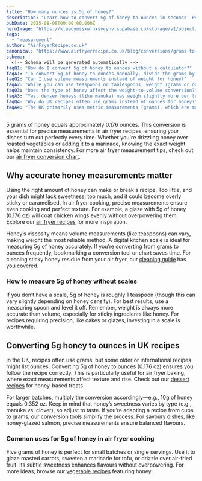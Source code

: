 ```yaml
---
title: "How many ounces is 5g of honey?"
description: "Learn how to convert 5g of honey to ounces in seconds. Perfect for air fryer recipes and precise baking measurements in the UK."
pubDate: 2025-08-08T00:00:00.000Z
heroImage: "https://klueoymssxwfnxsvcyhv.supabase.co/storage/v1/object/public/Shmucket/how-many-ounces-is-5g-of-honey.webp"
tags:
  - "measurement"
author: "AirFryerRecipe.co.uk"
canonical: "https://www.airfryerrecipe.co.uk/blog/conversions/grams-to-ounces/how-many-ounces-is-5g-of-honey"
schema: |
  <!-- Schema will be generated automatically -->
faqQ1: "How do I convert 5g of honey to ounces without a calculator?"
faqA1: "To convert 5g of honey to ounces manually, divide the grams by 28.35 (the number of grams in an ounce). 5g ÷ 28.35 ≈ 0.176 ounces. For quick estimates, remember that 25g is roughly 0.88 oz, so 5g is just under a fifth of that."
faqQ2: "Can I use volume measurements instead of weight for honey?"
faqA2: "While you can use teaspoons or tablespoons, weight (grams or ounces) is more accurate for honey due to its thickness. One teaspoon of honey averages 7g, but this varies by type and temperature. For recipes requiring precision, like baking, always weigh honey."
faqQ3: "Does the type of honey affect the weight-to-volume conversion?"
faqA3: "Yes, denser honeys (like manuka) may weigh slightly more per teaspoon than lighter varieties (like acacia). However, 5g of any honey will always equal 0.176 ounces by weight, regardless of type."
faqQ4: "Why do UK recipes often use grams instead of ounces for honey?"
faqA4: "The UK primarily uses metric measurements (grams), which are more precise for small quantities like 5g of honey. Ounces are more common in the US, but converting between the two ensures you can follow any recipe accurately."
---
```

<p>5 grams of honey equals approximately 0.176 ounces. This conversion is essential for precise measurements in air fryer recipes, ensuring your dishes turn out perfectly every time. Whether you're drizzling honey over roasted vegetables or adding it to a marinade, knowing the exact weight helps maintain consistency. For more air fryer measurement tips, check out our <a href=https://www.airfryerrecipe.co.uk/air-fryer-conversion-chart>air fryer conversion chart</a>.</p>

<h2>Why accurate honey measurements matter</h2>  
<p>Using the right amount of honey can make or break a recipe. Too little, and your dish might lack sweetness; too much, and it could become overly sticky or caramelised. In air fryer cooking, precise measurements ensure even cooking and perfect texture. For example, a glaze with 5g of honey (0.176 oz) will coat chicken wings evenly without overpowering them. Explore our <a href=https://www.airfryerrecipe.co.uk/recipes>air fryer recipes</a> for more inspiration.</p>  

<p>Honey’s viscosity means volume measurements (like teaspoons) can vary, making weight the most reliable method. A digital kitchen scale is ideal for measuring 5g of honey accurately. If you’re converting from grams to ounces frequently, bookmarking a conversion tool or chart saves time. For cleaning sticky honey residue from your air fryer, our <a href=https://www.airfryerrecipe.co.uk/air-fryer-cleaner>cleaning guide</a> has you covered.</p>  

<h3>How to measure 5g of honey without scales</h3>  
<p>If you don’t have a scale, 5g of honey is roughly 1 teaspoon (though this can vary slightly depending on honey density). For best results, use a measuring spoon and level it off. Remember, weight is always more accurate than volume, especially for sticky ingredients like honey. For recipes requiring precision, like cakes or glazes, investing in a scale is worthwhile.</p>  

<h2>Converting 5g honey to ounces in UK recipes</h2>  
<p>In the UK, recipes often use grams, but some older or international recipes might list ounces. Converting 5g of honey to ounces (0.176 oz) ensures you follow the recipe correctly. This is particularly useful for air fryer baking, where exact measurements affect texture and rise. Check out our <a href=https://www.airfryerrecipe.co.uk/recipe-category/dessert>dessert recipes</a> for honey-based treats.</p>  

<p>For larger batches, multiply the conversion accordingly—e.g., 10g of honey equals 0.352 oz. Keep in mind that honey’s sweetness varies by type (e.g., manuka vs. clover), so adjust to taste. If you’re adapting a recipe from cups to grams, our conversion tools simplify the process. For savoury dishes, like honey-glazed salmon, precise measurements ensure balanced flavours.</p>  

<h3>Common uses for 5g of honey in air fryer cooking</h3>  
<p>Five grams of honey is perfect for small batches or single servings. Use it to glaze roasted carrots, sweeten a marinade for tofu, or drizzle over air-fried fruit. Its subtle sweetness enhances flavours without overpowering. For more ideas, browse our <a href=https://www.airfryerrecipe.co.uk/recipe-category/vegetables>vegetable recipes</a> featuring honey.</p>
